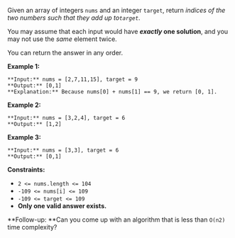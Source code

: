 Given an array of integers `nums` and an integer `target`, return _indices of the two numbers such that they add up to`target`_.

You may assume that each input would have **_exactly_ one solution**, and you may not use the _same_ element twice.

You can return the answer in any order.

 

**Example 1:**
    
    
    **Input:** nums = [2,7,11,15], target = 9
    **Output:** [0,1]
    **Explanation:** Because nums[0] + nums[1] == 9, we return [0, 1].
    

**Example 2:**
    
    
    **Input:** nums = [3,2,4], target = 6
    **Output:** [1,2]
    

**Example 3:**
    
    
    **Input:** nums = [3,3], target = 6
    **Output:** [0,1]
    

 

**Constraints:**

  * `2 <= nums.length <= 104`
  * `-109 <= nums[i] <= 109`
  * `-109 <= target <= 109`
  * **Only one valid answer exists.**



 

**Follow-up:  **Can you come up with an algorithm that is less than `O(n2)` time complexity?
